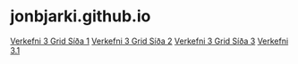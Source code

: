 # jonbjarki.github.io
[Verkefni 3 Grid Síða 1](/Verkefni3/Verkefni3/verk3-grid.html)
[Verkefni 3 Grid Síða 2](/Verkefni3/Verkefni3/verk3-grid2.html)
[Verkefni 3 Grid Síða 3](/Verkefni3/Verkefni3/verk3-grid3.html)
[Verkefni 3.1](/Verkefni3/Verkefni3/verk3.html)
